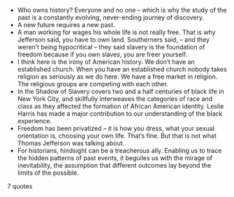  - Who owns history? Everyone and no one – which is why the study of the past is a constantly evolving, never-ending journey of discovery.
 - A new future requires a new past.
 - A man working for wages his whole life is not really free. That is why Jefferson said, you have to own land. Southerners said, – and they weren’t being hypocritical – they said slavery is the foundation of freedom because if you own slaves, you are freer yourself.
 - I think here is the irony of American history. We don’t have an established church. When you have an established church nobody takes religion as seriously as we do here. We have a free market in religion. The religious groups are competing with each other.
 - In the Shadow of Slavery covers two and a half centuries of black life in New York City, and skillfully interweaves the categories of race and class as they affected the formation of African American identity. Leslie Harris has made a major contribution to our understanding of the black experience.
 - Freedom has been privatized – it is how you dress, what your sexual orientation is, choosing your own life. That’s fine. But that is not what Thomas Jefferson was talking about.
 - For historians, hindsight can be a treacherous ally. Enabling us to trace the hidden patterns of past events, it beguiles us with the mirage of inevitability, the assumption that different outcomes lay beyond the limits of the possible.

7 quotes